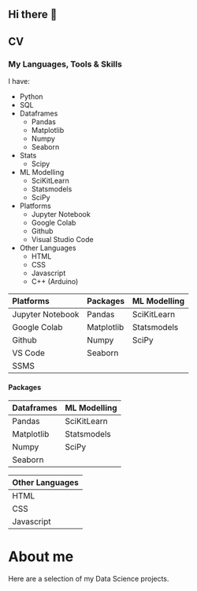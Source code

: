 ## Hi there 👋
## CV
### My Languages, Tools & Skills
I have:
  - Python
  - SQL
  - Dataframes
    - Pandas
    - Matplotlib
    - Numpy
    - Seaborn
  - Stats
    - Scipy
  - ML Modelling
    - SciKitLearn
    - Statsmodels
    - SciPy
  - Platforms
    - Jupyter Notebook 
    - Google Colab
    - Github
    - Visual Studio Code
  - Other Languages
    - HTML
    - CSS
    - Javascript
    - C++ (Arduino)
   
| Platforms        | Packages   | ML Modelling |
| :---             | :---       | :---         |
| Jupyter Notebook | Pandas     | SciKitLearn  |
| Google Colab     | Matplotlib | Statsmodels  |
| Github           | Numpy      |          SciPy    |
| VS Code          | Seaborn    |              |
| SSMS             |            |              |

#### Packages
| Dataframes | ML Modelling |
| :---       | :---         |
| Pandas     | SciKitLearn  |
| Matplotlib | Statsmodels  |
| Numpy      | SciPy        |
| Seaborn    |              |


| Other Languages |
| ---             |
| HTML            |
| CSS             |
| Javascript      |


    
# About me

Here are a selection of my Data Science projects.

<!--
**robertsproulcran/robertsproulcran** is a ✨ _special_ ✨ repository because its `README.md` (this file) appears on your GitHub profile.

Here are some ideas to get you started:

- 🔭 I’m currently working on ...
- 🌱 I’m currently learning ...
- 👯 I’m looking to collaborate on ...
- 🤔 I’m looking for help with ...
- 💬 Ask me about ...
- 📫 How to reach me: ...
- 😄 Pronouns: ...
- ⚡ Fun fact: ...
-->
